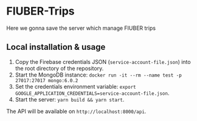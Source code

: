 # FIUBER-Trips
Here we gonna save the server which manage FIUBER trips

## Local installation & usage

1. Copy the Firebase credentials JSON (`service-account-file.json`) into the root directory of the repository.
2. Start the MongoDB instance: `docker run -it --rm --name test -p 27017:27017 mongo:6.0.2`
3. Set the credentials environment variable: `export GOOGLE_APPLICATION_CREDENTIALS=service-account-file.json`.
4. Start the server: `yarn build && yarn start`.

The API will be available on `http://localhost:8000/api`.
